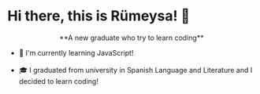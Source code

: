 ### <h1> Hi there, this is Rümeysa! 👋 </h1>

<center> **A new graduate who try to learn coding** </center>
 
<ul>
    <li>📂 I'm currently learning JavaScript! </li> <br>
    <li>🎓 I graduated from university in Spanish Language and Literature and I decided to learn coding!</li>
</ul>





<!--
**rumica/rumica** is a ✨ _special_ ✨ repository because its `README.md` (this file) appears on your GitHub profile.

Here are some ideas to get you started:

- 🔭 I’m currently working on ...
- 🌱 I’m currently learning ...
- 👯 I’m looking to collaborate on ...
- 🤔 I’m looking for help with ...
- 💬 Ask me about ...
- 📫 How to reach me: ...
- 😄 Pronouns: ...
- ⚡ Fun fact: ...
-->
